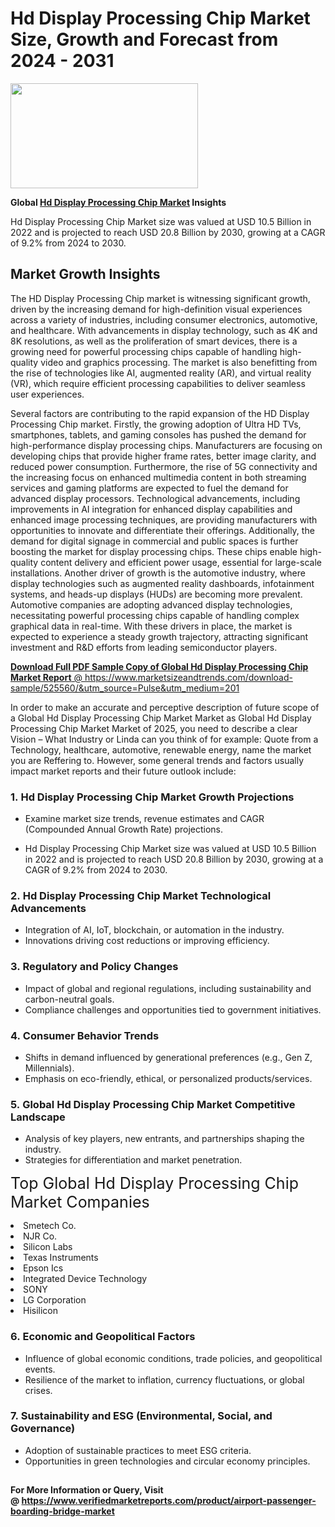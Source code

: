 <H1>Hd Display Processing Chip Market Size, Growth and Forecast from 2024 - 2031</H1><img class="aligncenter size-medium wp-image-584254" src="https://thirdeyenews.in/wp-content/uploads/2024/09/Global-Market-Research-300x168.jpeg" alt="" width="300" height="168" /><p><strong>Global&nbsp;<a href="https://www.marketsizeandtrends.com/download-sample/525560/&amp;utm_source=Pulse&amp;utm_medium=201">Hd Display Processing Chip Market</a> Insights</strong></p><p>Hd Display Processing Chip Market size was valued at USD 10.5 Billion in 2022 and is projected to reach USD 20.8 Billion by 2030, growing at a CAGR of 9.2% from 2024 to 2030.</p><p><h2>Market Growth Insights</h2> <p>The HD Display Processing Chip market is witnessing significant growth, driven by the increasing demand for high-definition visual experiences across a variety of industries, including consumer electronics, automotive, and healthcare. With advancements in display technology, such as 4K and 8K resolutions, as well as the proliferation of smart devices, there is a growing need for powerful processing chips capable of handling high-quality video and graphics processing. The market is also benefitting from the rise of technologies like AI, augmented reality (AR), and virtual reality (VR), which require efficient processing capabilities to deliver seamless user experiences.</p> <p><a href="#"></a></p> <p>Several factors are contributing to the rapid expansion of the HD Display Processing Chip market. Firstly, the growing adoption of Ultra HD TVs, smartphones, tablets, and gaming consoles has pushed the demand for high-performance display processing chips. Manufacturers are focusing on developing chips that provide higher frame rates, better image clarity, and reduced power consumption. Furthermore, the rise of 5G connectivity and the increasing focus on enhanced multimedia content in both streaming services and gaming platforms are expected to fuel the demand for advanced display processors. Technological advancements, including improvements in AI integration for enhanced display capabilities and enhanced image processing techniques, are providing manufacturers with opportunities to innovate and differentiate their offerings. Additionally, the demand for digital signage in commercial and public spaces is further boosting the market for display processing chips. These chips enable high-quality content delivery and efficient power usage, essential for large-scale installations. Another driver of growth is the automotive industry, where display technologies such as augmented reality dashboards, infotainment systems, and heads-up displays (HUDs) are becoming more prevalent. Automotive companies are adopting advanced display technologies, necessitating powerful processing chips capable of handling complex graphical data in real-time. With these drivers in place, the market is expected to experience a steady growth trajectory, attracting significant investment and R&D efforts from leading semiconductor players.</p> <p><a href="#"></p><p><span class=""><strong>Download Full PDF Sample Copy of Global Hd Display Processing Chip Market Report</strong> @ <a href="https://www.marketsizeandtrends.com/download-sample/525560/&amp;utm_source=Pulse&amp;utm_medium=201" target="_blank">https://www.marketsizeandtrends.com/download-sample/525560/&amp;utm_source=Pulse&amp;utm_medium=201</a></span></p><p>In order to make an accurate and perceptive description of future scope of a Global&nbsp;Hd Display Processing Chip Market Market as Global&nbsp;Hd Display Processing Chip Market Market of 2025, you need to describe a clear Vision &ndash; What Industry or Linda can you think of for example: Quote from a Technology, healthcare, automotive, renewable energy, name the market you are Reffering to. However, some general trends and factors usually impact market reports and their future outlook include:</p><h3>1.&nbsp;<strong>Hd Display Processing Chip Market Growth Projections</strong></h3><ul><li>Examine market size trends, revenue estimates and CAGR (Compounded Annual Growth Rate) projections.</li><li><p>Hd Display Processing Chip Market size was valued at USD 10.5 Billion in 2022 and is projected to reach USD 20.8 Billion by 2030, growing at a CAGR of 9.2% from 2024 to 2030.</p></li></ul><h3>2.&nbsp;<strong>Hd Display Processing Chip Market Technological Advancements</strong></h3><ul><li>Integration of AI, IoT, blockchain, or automation in the industry.</li><li>Innovations driving cost reductions or improving efficiency.</li></ul><h3>3.&nbsp;<strong>Regulatory and Policy Changes</strong></h3><ul><li>Impact of global and regional regulations, including sustainability and carbon-neutral goals.</li><li>Compliance challenges and opportunities tied to government initiatives.</li></ul><h3>4.&nbsp;<strong>Consumer Behavior Trends</strong></h3><ul><li>Shifts in demand influenced by generational preferences (e.g., Gen Z, Millennials).</li><li>Emphasis on eco-friendly, ethical, or personalized products/services.</li></ul><h3>5.&nbsp;<strong>Global Hd Display Processing Chip Market Competitive Landscape</strong></h3><ul><li>Analysis of key players, new entrants, and partnerships shaping the industry.</li><li>Strategies for differentiation and market penetration.</li></ul><p data-pm-slice="1 1 []"><span style="color: inherit; font-family: inherit; font-size: 25px;">Top Global Hd Display Processing Chip Market Companies</span></p><div class="" data-test-id=""><p><li>Smetech Co.</li><li> NJR Co.</li><li> Silicon Labs</li><li> Texas Instruments</li><li> Epson Ics</li><li> Integrated Device Technology</li><li> SONY</li><li> LG Corporation</li><li> Hisilicon</li></p></div><h3>6.&nbsp;<strong>Economic and Geopolitical Factors</strong></h3><ul><li>Influence of global economic conditions, trade policies, and geopolitical events.</li><li>Resilience of the market to inflation, currency fluctuations, or global crises.</li></ul><h3>7.&nbsp;<strong>Sustainability and ESG (Environmental, Social, and Governance)</strong></h3><ul><li>Adoption of sustainable practices to meet ESG criteria.</li><li>Opportunities in green technologies and circular economy principles.</li></ul><h2><strong style="font-size: 14px;">For More Information or Query, Visit @&nbsp;</strong><a style="background-color: #ffffff; font-size: 14px;" href="https://www.marketsizeandtrends.com/report/hd-display-processing-chip-market/" target="_blank">https://www.verifiedmarketreports.com/product/airport-passenger-boarding-bridge-market</a></h2>
